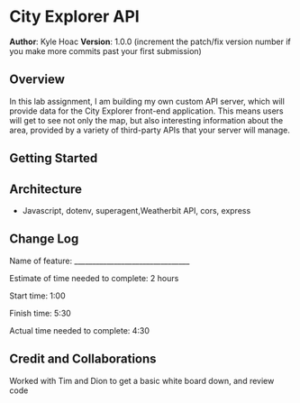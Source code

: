 # City Explorer API

**Author**: Kyle Hoac
**Version**: 1.0.0 (increment the patch/fix version number if you make more commits past your first submission)

## Overview

In this lab assignment, I am building my own custom API server, which will provide data for the City Explorer front-end application. This means users will get to see not only the map, but also interesting information about the area, provided by a variety of third-party APIs that your server will manage.

## Getting Started
<!-- What are the steps that a user must take in order to build this app on their own machine and get it running? -->

## Architecture

- Javascript, dotenv, superagent,Weatherbit API, cors, express

## Change Log

<!-- Use this area to document the iterative changes made to your application as each feature is successfully implemented. Use time stamps. Here's an example:

01-01-2001 4:59pm - Application now has a fully-functional express server, with a GET route for the location resource. -->

Name of feature: ________________________________

Estimate of time needed to complete: 2 hours

Start time: 1:00

Finish time: 5:30

Actual time needed to complete: 4:30

## Credit and Collaborations

Worked with Tim and Dion to get a basic white board down, and review code
